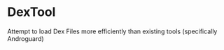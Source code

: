 # DexTool

Attempt to load Dex Files more efficiently than existing tools (specifically Androguard)
